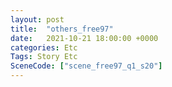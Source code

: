 ```yaml
---
layout: post
title:  "others_free97"
date:   2021-10-21 18:00:00 +0000
categories: Etc
Tags: Story Etc
SceneCode: ["scene_free97_q1_s20"]
---
```

